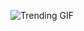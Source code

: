 
<!-- GIF_SECTION -->
![Trending GIF](https://media4.giphy.com/media/v1.Y2lkPThiYjIxNzcyaHNhamJmOHdnNXN0MW11end1YWY4aXMxMmNkM3AwbmVnZWtjc3g5NyZlcD12MV9naWZzX3NlYXJjaCZjdD1n/6Wnvo39hEt48TNQmWf/giphy.gif)
<!-- END_GIF_SECTION -->

